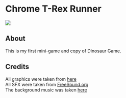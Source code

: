 # Chrome T-Rex Runner
[![](https://img.shields.io/badge/release-v0.11-brightgreen)](https://github.com/djighoul29/Chrome-T-Rex-Runner/releases)
## About
This is my first mini-game and copy of Dinosaur Game.
## Credits
All graphics were taken from [here](https://albertofecchi.medium.com/custom-t-rex-runner-on-chrome-and-chromium-cd0a97dc2e96)   
All SFX were taken from [FreeSound.org](http://freesound.org)   
The background music was taken [here](https://github.com/Priler/dino3d)   
